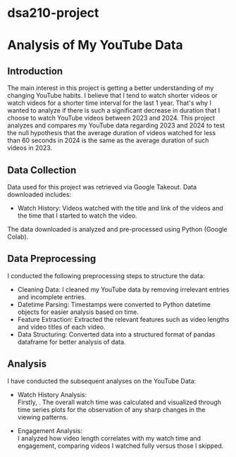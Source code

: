 # dsa210-project

# Analysis of My YouTube Data
## Introduction
The main interest in this project is getting a better understanding of my changing YouTube habits. I believe that I tend to watch shorter videos or watch videos for a shorter time interval for the last 1 year. That's why I wanted to analyze if there is such a significant decrease in duration that I choose to watch YouTube videos between 2023 and 2024. This project analyzes and compares my YouTube data regarding 2023 and 2024 to test the null hypothesis that the average duration of videos watched for less than 60 seconds in 2024 is the same as the average duration of such videos in 2023.

## Data Collection
Data used for this project was retrieved via Google Takeout.
Data downloaded includes:
* Watch History: Videos watched with the title and link of the videos and the time that I started to watch the video.

The data downloaded is analyzed and pre-processed using Python (Google Colab).

## Data Preprocessing
I conducted the following preprocessing steps to structure the data:
 
* Cleaning Data: I cleaned my YouTube data by removing irrelevant entries and incomplete entries.
* Datetime Parsing: Timestamps were converted to Python datetime objects for easier analysis based on time.
* Feature Extraction: Extracted the relevant features such as video lengths and video titles of each video.
* Data Structuring: Converted data into a structured format of pandas dataframe for better analysis of data.

## Analysis
I have conducted the subsequent analyses on the YouTube Data:

* Watch History Analysis:  
Firstly, . The overall watch time was calculated and visualized through time series plots for the observation of any sharp changes in the viewing patterns.

* Engagement Analysis:  
I analyzed how video length correlates with my watch time and engagement, comparing videos I watched fully versus those I skipped.

